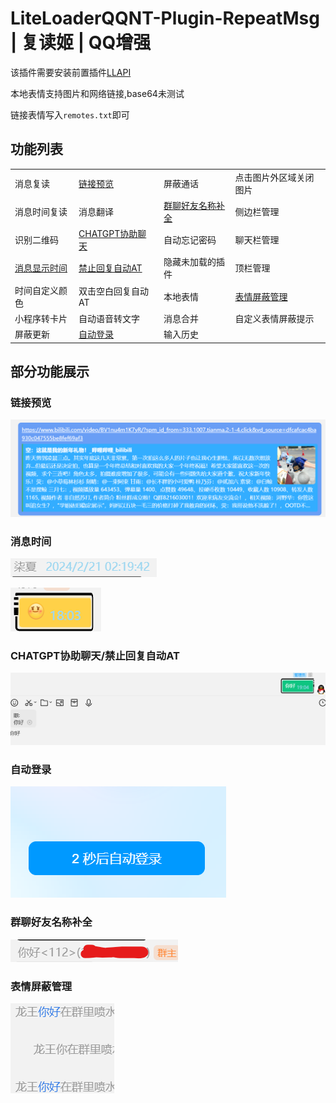 <!--
 * @Author: Night-stars-1 nujj1042633805@gmail.com
 * @Date: 2024-01-09 00:35:34
 * @LastEditors: Night-stars-1 nujj1042633805@gmail.com
 * @LastEditTime: 2024-02-21 19:11:41
-->
# LiteLoaderQQNT-Plugin-RepeatMsg | 复读姬 | QQ增强
该插件需要安装前置插件[LLAPI](https://github.com/Night-stars-1/LiteLoaderQQNT-Plugin-LLAPI)

本地表情支持图片和网络链接,base64未测试

链接表情写入`remotes.txt`即可

## 功能列表

|                    |                       |                        |                        |
| ------------------ | --------------------- | ---------------------- | ---------------------- |
| 消息复读           | [链接预览](#1)        | 屏蔽通话               | 点击图片外区域关闭图片 |
| 消息时间复读       | 消息翻译              | [群聊好友名称补全](#5) | 侧边栏管理             |
| 识别二维码         | [CHATGPT协助聊天](#3) | 自动忘记密码           | 聊天栏管理             |
| [消息显示时间](#2) | [禁止回复自动AT](#3)  | 隐藏未加载的插件       | 顶栏管理               |
| 时间自定义颜色     | 双击空白回复自动AT    | 本地表情               | [表情屏蔽管理](#6)     |
| 小程序转卡片       | 自动语音转文字        | 消息合并               | 自定义表情屏蔽提示     |
| 屏蔽更新           | [自动登录](#4)        | 输入历史               |                        |

## 部分功能展示
### 链接预览<a id="1"></a>
![](./image/185542.png)
### 消息时间<a id="2"></a>
![](./image/190211.png)

![](./image/190310.png)
### CHATGPT协助聊天/禁止回复自动AT<a id="3"></a>
![](./image/190512.png)
### 自动登录<a id="4"></a>
![](./image/190635.png)
### 群聊好友名称补全<a id="5"></a>
![](./image/190810.png)
### 表情屏蔽管理<a id="6"></a>
![](./image/191119.png)